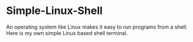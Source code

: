# Simple-Linux-Shell
An operating system like Linux makes it easy to run programs from a shell. Here is my own simple Linux based shell terminal.

